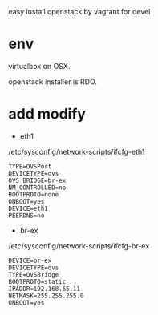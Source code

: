 easy install openstack by vagrant for devel

env
====
virtualbox on OSX.

openstack installer is RDO.

add modify
====

- eth1

/etc/sysconfig/network-scripts/ifcfg-eth1

```
TYPE=OVSPort
DEVICETYPE=ovs
OVS_BRIDGE=br-ex
NM_CONTROLLED=no
BOOTPROTO=none
ONBOOT=yes
DEVICE=eth1
PEERDNS=no
```


- br-ex

/etc/sysconfig/network-scripts/ifcfg-br-ex

```
DEVICE=br-ex
DEVICETYPE=ovs
TYPE=OVSBridge
BOOTPROTO=static
IPADDR=192.168.65.11
NETMASK=255.255.255.0
ONBOOT=yes
```
